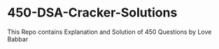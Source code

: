 # 450-DSA-Cracker-Solutions
This Repo contains Explanation and Solution of 450 Questions by Love Babbar
